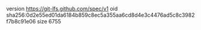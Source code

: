 version https://git-lfs.github.com/spec/v1
oid sha256:0d2e55ed01da6184b859c8ec5a355aa6cd8d4e3c4476ad5c8c3982f7b8c91e06
size 6755
